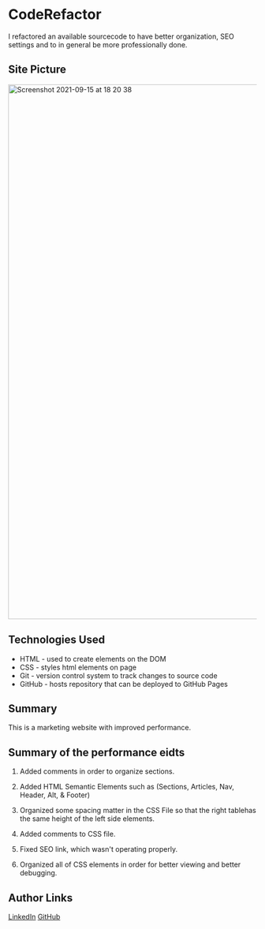 # CodeRefactor

I refactored an available sourcecode to have better organization, SEO settings and to in general be more professionally done.

## Site Picture
<img width="1085" alt="Screenshot 2021-09-15 at 18 20 38" src="https://user-images.githubusercontent.com/75599021/133534173-3a180b7a-dd18-4258-a3f0-7eafdd195c21.png">

## Technologies Used
- HTML - used to create elements on the DOM
- CSS - styles html elements on page
- Git - version control system to track changes to source code
- GitHub - hosts repository that can be deployed to GitHub Pages

## Summary 
This is a marketing website with improved performance. 

## Summary of the performance eidts
1. Added comments in order to organize sections. 


2. Added HTML Semantic Elements such as (Sections, Articles, Nav, Header, Alt, & Footer)


3. Organized some spacing matter in the CSS File so that the right tablehas the same height of the left side elements. 


4. Added comments to CSS file.


5. Fixed SEO link, which wasn't operating properly. 


6. Organized all of CSS elements in order for better viewing and better debugging. 


## Author Links
[LinkedIn](https://www.linkedin.com/in/mehdi-safari-992799142/)
[GitHub](https://github.com/mehdisafari77)
